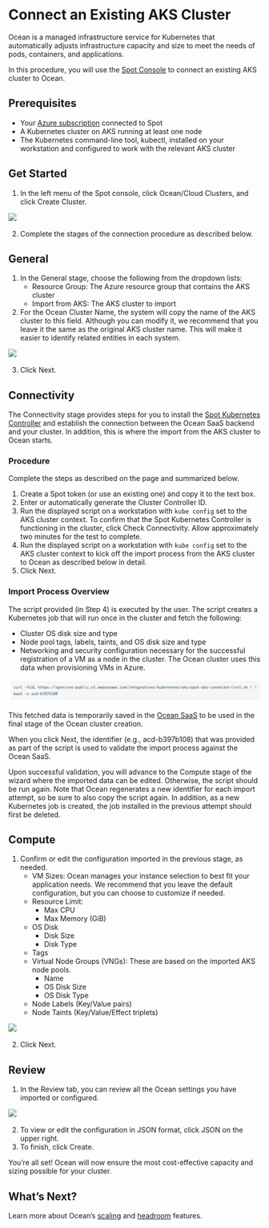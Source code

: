 # Connect an Existing AKS Cluster

Ocean is a managed infrastructure service for Kubernetes that automatically adjusts infrastructure capacity and size to meet the needs of pods, containers, and applications.

In this procedure, you will use the [Spot Console](http://console.spotinst.com/) to connect an existing AKS cluster to Ocean.

## Prerequisites
- Your [Azure subscription](connect-your-cloud-provider/azure-account) connected to Spot
- A Kubernetes cluster on AKS running at least one node
- The Kubernetes command-line tool, kubectl, installed on your workstation and configured to work with the relevant AKS cluster

## Get Started

1. In the left menu of the Spot console, click Ocean/Cloud Clusters, and click Create Cluster.

<img src="/ocean/_media/create-cluster.png" />

2. Complete the stages of the connection procedure as described below.

## General
1. In the General stage, choose the following from the dropdown lists:
   - Resource Group: The Azure resource group that contains the AKS cluster
   - Import from AKS: The AKS cluster to import
2. For the Ocean Cluster Name, the system will copy the name of the AKS cluster to this field. Although you can modify it, we recommend that you leave it the same as the original AKS cluster name. This will make it easier to identify related entities in each system.

<img src="/ocean/_media/gettingstarted-join-existing-aks-01.png" />

3. Click Next.

## Connectivity

The Connectivity stage provides steps for you to install the [Spot Kubernetes Controller](ocean/tutorials/spot-kubernetes-controller/) and establish the connection between the Ocean SaaS backend and your cluster. In addition, this is where the import from the AKS cluster to Ocean starts.

### Procedure

Complete the steps as described on the page and summarized below.
1. Create a Spot token (or use an existing one) and copy it to the text box.
2. Enter or automatically generate the Cluster Controller ID.
3. Run the displayed script on a workstation with `kube config` set to the AKS cluster context.  To confirm that the Spot Kubernetes Controller is functioning in the cluster, click Check Connectivity. Allow approximately two minutes for the test to complete.
4. Run the displayed script on a workstation with `kube config` set to the AKS cluster context to kick off the import process from the AKS cluster to Ocean as described below in detail.
5. Click Next.

### Import Process Overview

The script provided (in Step 4) is executed by the user. The script creates a Kubernetes job that will run once in the cluster and fetch the following:
- Cluster OS disk size and type
- Node pool tags, labels, taints, and OS disk size and type
- Networking and security configuration necessary for the successful registration of a VM as a node in the cluster. The Ocean cluster uses this data when provisioning VMs in Azure.

<img src="/ocean/_media/gettingstarted-join-existing-aks-02a.png" />

This fetched data is temporarily saved in the [Ocean SaaS](ocean/overview-kubernetes?id=ocean-saas) to be used in the final stage of the Ocean cluster creation.

When you click Next, the identifier (e.g., acd-b397b108) that was provided as part of the script is used to validate the import process against the Ocean SaaS.

Upon successful validation, you will advance to the Compute stage of the wizard where the imported data can be edited. Otherwise, the script should be run again. Note that Ocean regenerates a new identifier for each import attempt, so be sure to also copy the script again. In addition, as a new Kubernetes job is created, the job installed in the previous attempt should first be deleted.

## Compute

1. Confirm or edit the configuration imported in the previous stage, as needed.
   - VM Sizes: Ocean manages your instance selection to best fit your application needs. We recommend that you leave the default configuration, but you can choose to customize if needed.
   - Resource Limit:
     - Max CPU
     - Max Memory (GiB)
   - OS Disk
     - Disk Size
     - Disk Type
   - Tags
   - Virtual Node Groups (VNGs): These are based on the imported AKS node pools.
     - Name
     - OS Disk Size
     - OS Disk Type
   - Node Labels (Key/Value pairs)
   - Node Taints (Key/Value/Effect triplets)

<img src="/ocean/_media/gettingstarted-join-existing-aks-02.png" />

2. Click Next.

## Review

1. In the Review tab, you can review all the Ocean settings you have imported or configured.

<img src="/ocean/_media/gettingstarted-join-existing-aks-03.png" />

2. To view or edit the configuration in JSON format, click JSON on the upper right.
3. To finish, click Create.

You’re all set! Ocean will now ensure the most cost-effective capacity and sizing possible for your cluster.

## What’s Next?

Learn more about Ocean’s [scaling](ocean/features/scaling-kubernetes) and [headroom](ocean/features/headroom) features.
